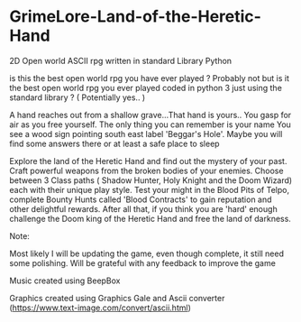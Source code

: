 # GrimeLore-Land-of-the-Heretic-Hand
2D Open world ASCII rpg written in standard Library Python 


is this the best open world rpg you have ever played ? Probably not but is it the best open world rpg you ever played coded in python 3 just using the standard library ? ( Potentially yes.. ) 

A hand reaches out from a shallow grave...That hand is yours.. You gasp for air as you free yourself. The only thing you can remember is your name
You see a wood sign pointing south east label 'Beggar's Hole'. Maybe you will find some answers there or at least a safe place to sleep

Explore the land of the Heretic Hand and find out the mystery of your past. Craft powerful weapons from the broken bodies of your enemies. Choose between 3 Class paths ( Shadow Hunter, Holy Knight and the Doom Wizard) each with their unique play style. Test your might in the Blood Pits of Telpo, complete Bounty Hunts called 'Blood Contracts' to gain reputation and other delightful rewards. After all that, if you think you are 'hard' enough challenge the Doom king of the Heretic Hand and free the land of darkness. 


Note:

Most likely I will be updating the game, even though complete, it still need some polishing. Will be grateful with any feedback to improve the game 


Music created using BeepBox 

Graphics created using Graphics Gale and Ascii converter (https://www.text-image.com/convert/ascii.html) 
